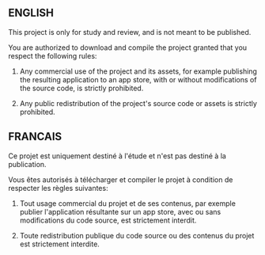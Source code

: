 ## ENGLISH

This project is only for study and review, and is not meant to be published.

You are authorized to download and compile the project granted that you respect the following rules:

1) Any commercial use of the project and its assets, for example publishing the resulting application to an app store, with or without modifications of the source code, is strictly prohibited.

2) Any public redistribution of the project's source code or assets is strictly prohibited.

## FRANCAIS

Ce projet est uniquement destiné à l'étude et n'est pas destiné à la publication.

Vous êtes autorisés à télécharger et compiler le projet à condition de respecter les règles suivantes:

1) Tout usage commercial du projet et de ses contenus, par exemple publier l'application résultante sur un app store, avec ou sans modifications du code source, est strictement interdit.

2) Toute redistribution publique du code source ou des contenus du projet est strictement interdite.